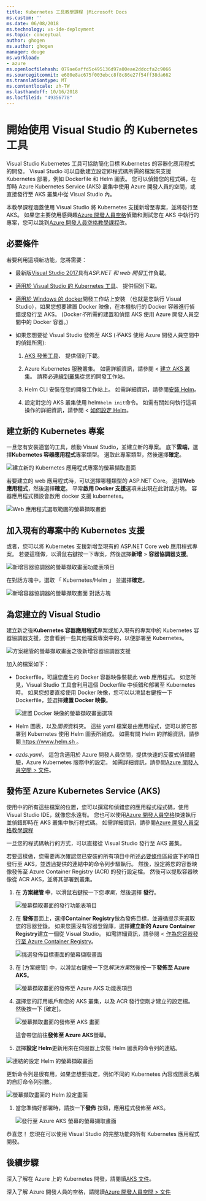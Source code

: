 ```yaml
---
title: Kubernetes 工具教學課程 |Microsoft Docs
ms.custom: ''
ms.date: 06/08/2018
ms.technology: vs-ide-deployment
ms.topic: conceptual
author: ghogen
ms.author: ghogen
manager: douge
ms.workload:
- azure
ms.openlocfilehash: 079ae6affd5c495136d97a00eae2ddccfa2c9066
ms.sourcegitcommit: e680e8ac675f003ebcc8f8c86e27f54ff38da662
ms.translationtype: MT
ms.contentlocale: zh-TW
ms.lasthandoff: 10/16/2018
ms.locfileid: "49356778"
---
```

# <a name="get-started-with-visual-studio-kubernetes-tools"></a>開始使用 Visual Studio 的 Kubernetes 工具

Visual Studio Kubernetes 工具可協助簡化目標 Kubernetes 的容器化應用程式的開發。 Visual Studio 可以自動建立設定即程式碼所需的檔案來支援 Kubernetes 部署，例如 Dockerfile 和 Helm 圖表。 您可以偵錯您的程式碼，在即時 Azure Kubernetes Service (AKS) 叢集中使用 Azure 開發人員的空間，或直接發行至 AKS 叢集中從 Visual Studio 內。

本教學課程涵蓋使用 Visual Studio 將 Kubernetes 支援新增至專案，並將發行至 AKS。 如果您主要使用感興趣[Azure 開發人員空格](http://aka.ms/get-azds)偵錯和測試您在 AKS 中執行的專案，您可以跳到[Azure 開發人員空格教學課程](https://docs.microsoft.com/azure/dev-spaces/get-started-netcore-visualstudio)改。

## <a name="prerequisites"></a>必要條件

若要利用這項新功能，您將需要：

- 最新版[Visual Studio 2017](https://visualstudio.microsoft.com/download)具有*ASP.NET 和 web 開發*工作負載。

- [適用於 Visual Studio 的 Kubernetes 工具](https://aka.ms/get-vsk8stools)、 提供個別下載。

- [適用於 Windows 的 docker](https://store.docker.com/editions/community/docker-ce-desktop-windows)開發工作站上安裝 （也就是您執行 Visual Studio），如果您想要建置 Docker 映像，在本機執行的 Docker 容器進行偵錯或發行至 AKS。 (Docker*不*所需的建置和偵錯 AKS 使用 Azure 開發人員空間中的 Docker 容器。)

- 如果您想要從 Visual Studio 發佈至 AKS (*不*AKS 使用 Azure 開發人員空間中的偵錯所需):

    1.  [AKS 發佈工具](https://aka.ms/get-vsk8spublish)、 提供個別下載。

    1.  Azure Kubernetes 服務叢集。 如需詳細資訊，請參閱 <<c0> [ 建立 AKS 叢集](/azure/aks/kubernetes-walkthrough-portal#create-aks-cluster)。 請務必[連線到叢集](/azure/aks/kubernetes-walkthrough#connect-to-the-cluster)從您的開發工作站。

    1.  Helm CLI 安裝在您的開發工作站上。 如需詳細資訊，請參閱[安裝 Helm](https://github.com/kubernetes/helm/blob/master/docs/install.md)。

    1.  設定對您的 AKS 叢集使用 helm`helm init`命令。 如需有關如何執行這項操作的詳細資訊，請參閱 <<c0> [ 如何設定 Helm](/azure/aks/kubernetes-helm#configure-helm)。

## <a name="create-a-new-kubernetes-project"></a>建立新的 Kubernetes 專案

一旦您有安裝適當的工具，啟動 Visual Studio，並建立新的專案。 底下**雲端**，選擇**Kubernetes 容器應用程式**專案類型。 選取此專案類型，然後選擇**確定**。

![建立新的 Kubernetes 應用程式專案的螢幕擷取畫面](media/k8s-tools-new-k8s-app.png)

若要建立的 web 應用程式時，可以選擇哪種類型的 ASP.NET Core。 選擇**Web 應用程式**，然後選擇**確定**。 平常**啟用 Docker 支援**選項未出現在此對話方塊。  容器應用程式預設會啟用 docker 支援 kubernetes。

![Web 應用程式選取範圍的螢幕擷取畫面](media/k8s-tools-web-app-selection-screen.png)

## <a name="add-kubernetes-support-to-an-existing-project"></a>加入現有的專案中的 Kubernetes 支援

或者，您可以將 Kubernetes 支援新增至現有的 ASP.NET Core web 應用程式專案。 若要這樣做，以滑鼠右鍵按一下專案，然後選擇**新增** > **容器協調器支援**。

![新增容器協調器的螢幕擷取畫面功能表項目](media/k8s-tools-add-container-orchestrator.png)

在對話方塊中，選取 「 Kubernetes/Helm 」 並選擇**確定**。

![新增容器協調器的螢幕擷取畫面 對話方塊](media/k8s-tools-add-container-orchestrator-dialog-box.PNG)

## <a name="what-visual-studio-creates-for-you"></a>為您建立的 Visual Studio

建立新之後**Kubernetes 容器應用程式**專案或加入現有的專案中的 Kubernetes 容器協調器支援，您會看到一些其他檔案專案中的，以便部署至 Kubernetes。

![方案總管的螢幕擷取畫面之後新增容器協調器支援](media/k8s-tools-solution-explorer.png)

加入的檔案如下：

- Dockerfile，可讓您產生的 Docker 容器映像裝載此 web 應用程式。 如您所見，Visual Studio 工具會利用這個 Dockerfile 中偵錯和部署至 Kubernetes 時。 如果您想要直接使用 Docker 映像，您可以以滑鼠右鍵按一下 Dockerfile，並選擇**建置 Docker 映像**。

   ![建置 Docker 映像的螢幕擷取畫面選項](media/k8s-tools-build-docker-image.png)

- Helm 圖表，以及*圖表*資料夾。 這些 yaml 檔案是由應用程式，您可以將它部署到 Kubernetes 使用 Helm 圖表所組成。 如需有關 Helm 的詳細資訊，請參閱[ https://www.helm.sh ](https://www.helm.sh)。

- *azds.yaml*。 這包含適用於 Azure 開發人員空間，提供快速的反覆式偵錯體驗，Azure Kubernetes 服務中的設定。 如需詳細資訊，請參閱[Azure 開發人員空間 > 文件](https://docs.microsoft.com/azure/dev-spaces/azure-dev-spaces)。

## <a name="publish-to-azure-kubernetes-service-aks"></a>發佈至 Azure Kubernetes Service (AKS)

使用中的所有這些檔案的位置，您可以撰寫和偵錯您的應用程式程式碼，使用 Visual Studio IDE，就像您永遠有。 您也可以使用[Azure 開發人員空格](http://aka.ms/get-azds)快速執行並偵錯即時在 AKS 叢集中執行程式碼。 如需詳細資訊，請參閱[Azure 開發人員空格教學課程](https://docs.microsoft.com/azure/dev-spaces/get-started-netcore-visualstudio)

一旦您的程式碼執行的方式，可以直接從 Visual Studio 發行至 AKS 叢集。

若要這樣做，您需要再次確認您已安裝的所有項目中所述[必要條件](#prerequisites)區段底下的項目發行至 AKS，並透過提供的連結中的命令列步驟執行。 然後，設定將您的容器映像發佈至 Azure Container Registry (ACR) 的發行設定檔。 然後可以提取容器映像從 ACR AKS，並將其部署到叢集。

1. 在 **方案總管 中**，以滑鼠右鍵按一下您*專案*，然後選擇 **發行**。

   ![螢幕擷取畫面的發行功能表項目](media/k8s-tools-publish-project.png)

1. 在 **發佈**畫面上，選擇**Container Registry**做為發佈目標，並遵循提示來選取您的容器登錄。 如果您還沒有容器登錄庫，選擇**建立新的 Azure Container Registry**建立一個從 Visual Studio。 如需詳細資訊，請參閱 <<c0> [ 作為您容器發行至 Azure Container Registry](#publish-your-container-to-azure-container-registry)。

   ![挑選發佈目標畫面的螢幕擷取畫面](media/k8s-tools-publish-to-acr.png)

1. 在 [方案總管] 中，以滑鼠右鍵按一下您*解決方案*然後按一下**發佈至 Azure AKS**。

   ![螢幕擷取畫面的發佈至 Azure AKS 功能表項目](media/k8s-tools-publish-solution.png)

1. 選擇您的訂用帳戶和您的 AKS 叢集，以及 ACR 發行您剛才建立的設定檔。 然後按一下 [確定]。 

   ![螢幕擷取畫面的發佈至 AKS 畫面](media/k8s-tools-publish-to-aks.png)

   這會帶您前往**發佈至 Azure AKS**螢幕。

1.  選擇**設定 Helm**更新用來在伺服器上安裝 Helm 圖表的命令列的連結。

   ![連結的設定 Helm 的螢幕擷取畫面](media/k8s-tools-configure-helm.png)

   更新命令列是很有用，如果您想要指定，例如不同的 Kubernetes 內容或圖表名稱的自訂命令列引數。

   ![螢幕擷取畫面的 Helm 設定畫面](media/k8s-tools-helm-configure-screen.png)

1. 當您準備好部署時，請按一下**發佈** 按鈕，應用程式發佈至 AKS。

   ![發行至 Azure AKS 螢幕的螢幕擷取畫面](media/k8s-tools-publish-screen.png)

恭喜您！ 您現在可以使用 Visual Studio 的完整功能的所有 Kubernetes 應用程式開發。

## <a name="next-steps"></a>後續步驟

深入了解在 Azure 上的 Kubernetes 開發，請閱讀[AKS 文件](/azure/aks)。

深入了解 Azure 開發人員的空格，請閱讀[Azure 開發人員空間 > 文件](http://aka.ms/get-azds)
